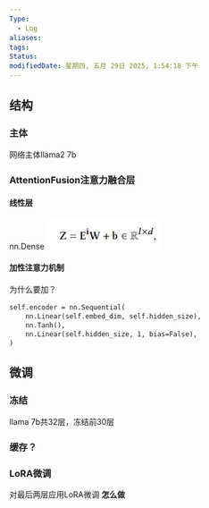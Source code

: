 ```yaml
---
Type:
  - Log
aliases: 
tags: 
Status: 
modifiedDate: 星期四, 五月 29日 2025, 1:54:18 下午
---
```


## 结构

### 主体

网络主体llama2 7b

### AttentionFusion注意力融合层

#### 线性层

nn.Dense
![](assets/代码初步理解-1.png)

#### 加性注意力机制

为什么要加？

```
self.encoder = nn.Sequential(
    nn.Linear(self.embed_dim, self.hidden_size),
    nn.Tanh(),
    nn.Linear(self.hidden_size, 1, bias=False),
)
```

## 微调

### 冻结

llama 7b共32层，冻结前30层

### 缓存？

### LoRA微调

对最后两层应用LoRA微调
**怎么做**
